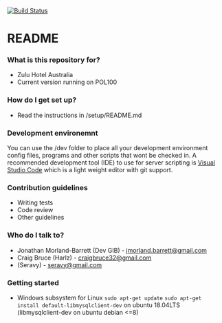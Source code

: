 [![Build Status](https://travis-ci.org/polserver/ModernDistro.svg?branch=master)](https://travis-ci.org/polserver/ModernDistro)

# README #
### What is this repository for? ###

* Zulu Hotel Australia
* Current version running on POL100

### How do I get set up? ###
* Read the instructions in /setup/README.md

### Development environemnt ###
You can use the /dev folder to place all your development environment config files, programs and other scripts that wont be checked in.
A recommended development tool (IDE) to use for server scripting is [Visual Studio Code](https://www.visualstudio.com/products/code-vs.aspx) which is a light weight editor with git support.

### Contribution guidelines ###

* Writing tests
* Code review
* Other guidelines

### Who do I talk to? ###

* Jonathan Morland-Barrett (Dev GIB) - jmorland.barrett@gmail.com
* Craig Bruce (Harlz) - craigbruce32@gmail.com
* (Seravy) - seravy@gmail.com

### Getting started ###
* Windows subsystem for Linux
`sudo apt-get update`
`sudo apt-get install default-libmysqlclient-dev` on ubuntu 18.04LTS (libmysqlclient-dev on ubuntu debian <=8)